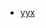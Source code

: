- [yyx](https://github.com/19020011038/OUC-HomeWork/tree/main/%E6%93%8D%E4%BD%9C%E7%B3%BB%E7%BB%9F/%E5%AE%9E%E9%AA%8C)

